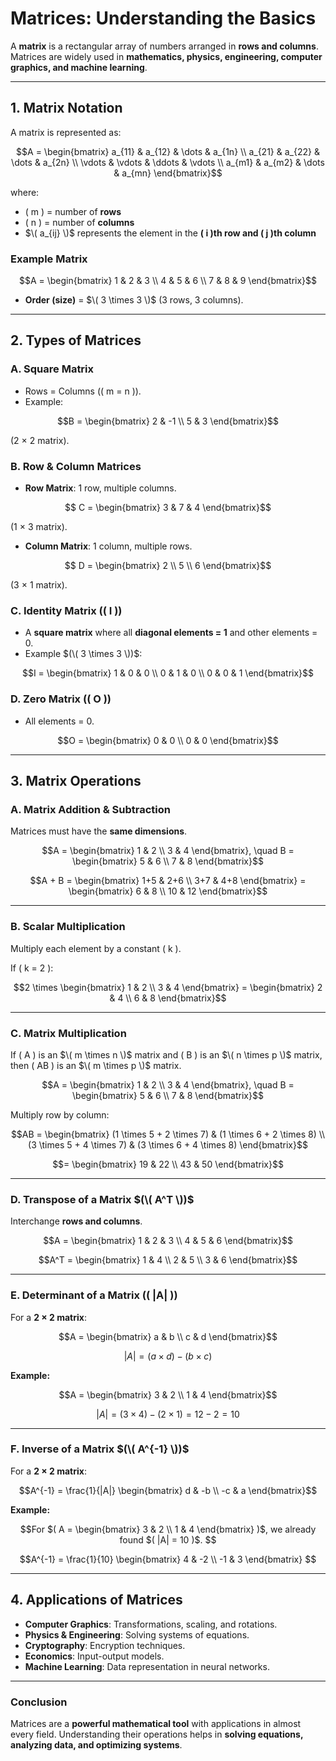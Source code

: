 # **Matrices: Understanding the Basics**  

A **matrix** is a rectangular array of numbers arranged in **rows and columns**. Matrices are widely used in **mathematics, physics, engineering, computer graphics, and machine learning**.  

---

## **1. Matrix Notation**  
A matrix is represented as:  

```math
A = \begin{bmatrix} a_{11} & a_{12} & \dots & a_{1n} \\ a_{21} & a_{22} & \dots & a_{2n} \\ \vdots & \vdots & \ddots & \vdots \\ a_{m1} & a_{m2} & \dots & a_{mn} \end{bmatrix}
``` 

where:  
- \( m \) = number of **rows**  
- \( n \) = number of **columns**  
- $\( a_{ij} \)$ represents the element in the **\( i \)th row and \( j \)th column**  

### **Example Matrix**  
```math
A = \begin{bmatrix} 1 & 2 & 3 \\ 4 & 5 & 6 \\ 7 & 8 & 9 \end{bmatrix}
``` 
- **Order (size)** = $\( 3 \times 3 \)$ (3 rows, 3 columns).  

---

## **2. Types of Matrices**  

### **A. Square Matrix**  
- Rows = Columns (\( m = n \)).  
- Example:  
```math
B = \begin{bmatrix} 2 & -1 \\ 5 & 3 \end{bmatrix}
```
(2 × 2 matrix).  

### **B. Row & Column Matrices**  
- **Row Matrix**: 1 row, multiple columns.  
```math
  C = \begin{bmatrix} 3 & 7 & 4 \end{bmatrix}
```
  (1 × 3 matrix).  
- **Column Matrix**: 1 column, multiple rows.  
```math
  D = \begin{bmatrix} 2 \\ 5 \\ 6 \end{bmatrix}
```  
  (3 × 1 matrix).  

### **C. Identity Matrix (\( I \))**  
- A **square matrix** where all **diagonal elements = 1** and other elements = 0.  
- Example $(\( 3 \times 3 \))$:
 
```math
I = \begin{bmatrix} 1 & 0 & 0 \\ 0 & 1 & 0 \\ 0 & 0 & 1 \end{bmatrix}
``` 

### **D. Zero Matrix (\( O \))**  
- All elements = 0.

```math
O = \begin{bmatrix} 0 & 0 \\ 0 & 0 \end{bmatrix}
``` 

---

## **3. Matrix Operations**  

### **A. Matrix Addition & Subtraction**  
Matrices must have the **same dimensions**.  

```math
A = \begin{bmatrix} 1 & 2 \\ 3 & 4 \end{bmatrix}, \quad
B = \begin{bmatrix} 5 & 6 \\ 7 & 8 \end{bmatrix}
```  

```math
A + B = \begin{bmatrix} 1+5 & 2+6 \\ 3+7 & 4+8 \end{bmatrix} = \begin{bmatrix} 6 & 8 \\ 10 & 12 \end{bmatrix}
``` 

---

### **B. Scalar Multiplication**  
Multiply each element by a constant \( k \).  

If \( k = 2 \):  

```math
2 \times \begin{bmatrix} 1 & 2 \\ 3 & 4 \end{bmatrix} = \begin{bmatrix} 2 & 4 \\ 6 & 8 \end{bmatrix}
```  

---

### **C. Matrix Multiplication**  
If \( A \) is an $\( m \times n \)$ matrix and \( B \) is an $\( n \times p \)$ matrix, then \( AB \) is an $\( m \times p \)$ matrix.  

```math
A = \begin{bmatrix} 1 & 2 \\ 3 & 4 \end{bmatrix}, \quad
B = \begin{bmatrix} 5 & 6 \\ 7 & 8 \end{bmatrix}
``` 

Multiply row by column:  

```math
AB = \begin{bmatrix} (1 \times 5 + 2 \times 7) & (1 \times 6 + 2 \times 8) \\ (3 \times 5 + 4 \times 7) & (3 \times 6 + 4 \times 8) \end{bmatrix}
```

```math
= \begin{bmatrix} 19 & 22 \\ 43 & 50 \end{bmatrix}
```  

---

### **D. Transpose of a Matrix $(\( A^T \))$**  
Interchange **rows and columns**.  

```math
A = \begin{bmatrix} 1 & 2 & 3 \\ 4 & 5 & 6 \end{bmatrix}
```  

```math
A^T = \begin{bmatrix} 1 & 4 \\ 2 & 5 \\ 3 & 6 \end{bmatrix}
```  

---

### **E. Determinant of a Matrix (\( |A| \))**  
For a **2 × 2 matrix**:  

```math
A = \begin{bmatrix} a & b \\ c & d \end{bmatrix}
```
  
```math
|A| = (a \times d) - (b \times c)
```  

**Example:**  
```math
A = \begin{bmatrix} 3 & 2 \\ 1 & 4 \end{bmatrix}
```  

```math
|A| = (3 \times 4) - (2 \times 1) = 12 - 2 = 10
```  

---

### **F. Inverse of a Matrix $(\( A^{-1} \))$**  
For a **2 × 2 matrix**:  

```math
A^{-1} = \frac{1}{|A|} \begin{bmatrix} d & -b \\ -c & a \end{bmatrix}
```

**Example:** 
```math
For $( A = \begin{bmatrix} 3 & 2 \\ 1 & 4 \end{bmatrix} )$, we already found $( |A| = 10 )$.  
```

```math
A^{-1} = \frac{1}{10} \begin{bmatrix} 4 & -2 \\ -1 & 3 \end{bmatrix}

```
---

## **4. Applications of Matrices**  
- **Computer Graphics**: Transformations, scaling, and rotations.  
- **Physics & Engineering**: Solving systems of equations.  
- **Cryptography**: Encryption techniques.  
- **Economics**: Input-output models.  
- **Machine Learning**: Data representation in neural networks.  

---

### **Conclusion**  
Matrices are a **powerful mathematical tool** with applications in almost every field. Understanding their operations helps in **solving equations, analyzing data, and optimizing systems**.
